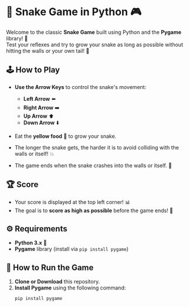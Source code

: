 # 🐍 Snake Game in Python 🎮

Welcome to the classic **Snake Game** built using Python and the **Pygame** library! 🌟  
Test your reflexes and try to grow your snake as long as possible without hitting the walls or your own tail! 🚀

## 🕹️ How to Play

- **Use the Arrow Keys** to control the snake's movement:
  - **Left Arrow** ⬅️
  - **Right Arrow** ➡️
  - **Up Arrow** ⬆️
  - **Down Arrow** ⬇️
  
- Eat the **yellow food** 🍎 to grow your snake.
- The longer the snake gets, the harder it is to avoid colliding with the walls or itself! 💥
- The game ends when the snake crashes into the walls or itself. 🛑

## 🏆 Score

- Your score is displayed at the top left corner! 📊
- The goal is to **score as high as possible** before the game ends! 🏅

## ⚙️ Requirements

- **Python 3.x** 🐍
- **Pygame** library (install via `pip install pygame`)

## 🚀 How to Run the Game

1. **Clone or Download** this repository.
2. **Install Pygame** using the following command:
   ```bash
   pip install pygame
